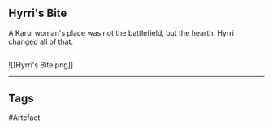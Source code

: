 ## Hyrri's Bite
A Karui woman's place was not the
battlefield, but the hearth.
Hyrri changed all of that.
## 
![[Hyrri's Bite.png]]

---
## Tags
#Artefact